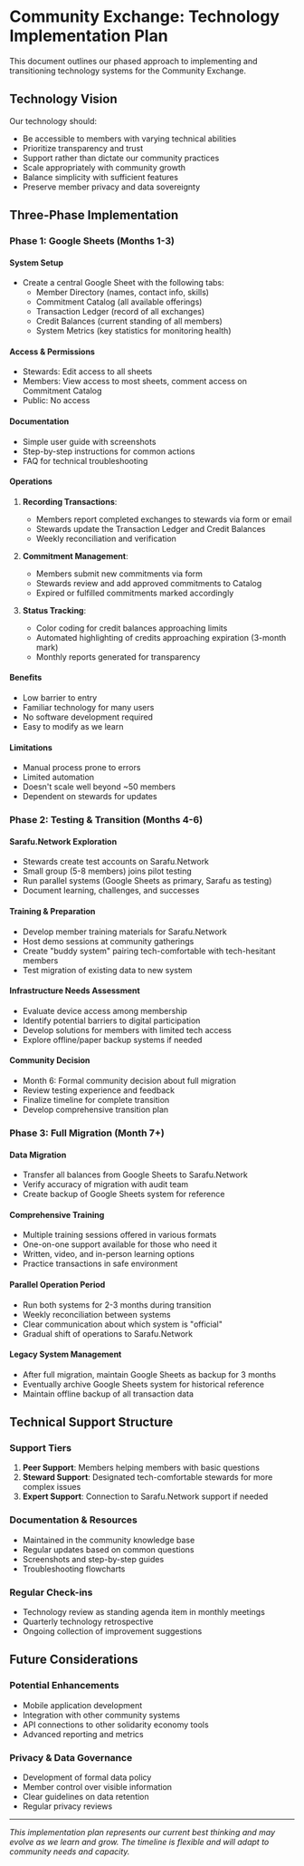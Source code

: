 # Community Exchange: Technology Implementation Plan

This document outlines our phased approach to implementing and transitioning technology systems for the Community Exchange.

## Technology Vision

Our technology should:
- Be accessible to members with varying technical abilities
- Prioritize transparency and trust
- Support rather than dictate our community practices
- Scale appropriately with community growth
- Balance simplicity with sufficient features
- Preserve member privacy and data sovereignty

## Three-Phase Implementation

### Phase 1: Google Sheets (Months 1-3)

#### System Setup
- Create a central Google Sheet with the following tabs:
  - Member Directory (names, contact info, skills)
  - Commitment Catalog (all available offerings)
  - Transaction Ledger (record of all exchanges)
  - Credit Balances (current standing of all members)
  - System Metrics (key statistics for monitoring health)

#### Access & Permissions
- Stewards: Edit access to all sheets
- Members: View access to most sheets, comment access on Commitment Catalog
- Public: No access

#### Documentation
- Simple user guide with screenshots
- Step-by-step instructions for common actions
- FAQ for technical troubleshooting

#### Operations
1. **Recording Transactions**:
   - Members report completed exchanges to stewards via form or email
   - Stewards update the Transaction Ledger and Credit Balances
   - Weekly reconciliation and verification

2. **Commitment Management**:
   - Members submit new commitments via form
   - Stewards review and add approved commitments to Catalog
   - Expired or fulfilled commitments marked accordingly

3. **Status Tracking**:
   - Color coding for credit balances approaching limits
   - Automated highlighting of credits approaching expiration (3-month mark)
   - Monthly reports generated for transparency

#### Benefits
- Low barrier to entry
- Familiar technology for many users
- No software development required
- Easy to modify as we learn

#### Limitations
- Manual process prone to errors
- Limited automation
- Doesn't scale well beyond ~50 members
- Dependent on stewards for updates

### Phase 2: Testing & Transition (Months 4-6)

#### Sarafu.Network Exploration
- Stewards create test accounts on Sarafu.Network
- Small group (5-8 members) joins pilot testing
- Run parallel systems (Google Sheets as primary, Sarafu as testing)
- Document learning, challenges, and successes

#### Training & Preparation
- Develop member training materials for Sarafu.Network
- Host demo sessions at community gatherings
- Create "buddy system" pairing tech-comfortable with tech-hesitant members
- Test migration of existing data to new system

#### Infrastructure Needs Assessment
- Evaluate device access among membership
- Identify potential barriers to digital participation
- Develop solutions for members with limited tech access
- Explore offline/paper backup systems if needed

#### Community Decision
- Month 6: Formal community decision about full migration
- Review testing experience and feedback
- Finalize timeline for complete transition
- Develop comprehensive transition plan

### Phase 3: Full Migration (Month 7+)

#### Data Migration
- Transfer all balances from Google Sheets to Sarafu.Network
- Verify accuracy of migration with audit team
- Create backup of Google Sheets system for reference

#### Comprehensive Training
- Multiple training sessions offered in various formats
- One-on-one support available for those who need it
- Written, video, and in-person learning options
- Practice transactions in safe environment

#### Parallel Operation Period
- Run both systems for 2-3 months during transition
- Weekly reconciliation between systems
- Clear communication about which system is "official"
- Gradual shift of operations to Sarafu.Network

#### Legacy System Management
- After full migration, maintain Google Sheets as backup for 3 months
- Eventually archive Google Sheets system for historical reference
- Maintain offline backup of all transaction data

## Technical Support Structure

### Support Tiers
1. **Peer Support**: Members helping members with basic questions
2. **Steward Support**: Designated tech-comfortable stewards for more complex issues
3. **Expert Support**: Connection to Sarafu.Network support if needed

### Documentation & Resources
- Maintained in the community knowledge base
- Regular updates based on common questions
- Screenshots and step-by-step guides
- Troubleshooting flowcharts

### Regular Check-ins
- Technology review as standing agenda item in monthly meetings
- Quarterly technology retrospective
- Ongoing collection of improvement suggestions

## Future Considerations

### Potential Enhancements
- Mobile application development
- Integration with other community systems
- API connections to other solidarity economy tools
- Advanced reporting and metrics

### Privacy & Data Governance
- Development of formal data policy
- Member control over visible information
- Clear guidelines on data retention
- Regular privacy reviews

---

*This implementation plan represents our current best thinking and may evolve as we learn and grow. The timeline is flexible and will adapt to community needs and capacity.*
